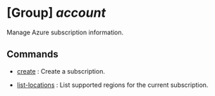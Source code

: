 # [Group] _account_

Manage Azure subscription information.

## Commands

- [create](/Commands/account/_create.md)
: Create a subscription.

- [list-locations](/Commands/account/_list-locations.md)
: List supported regions for the current subscription.
